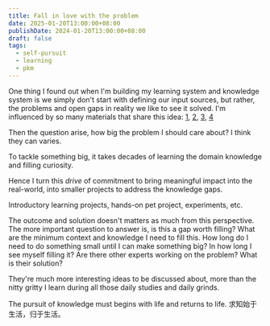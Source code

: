 ```yaml
---
title: Fall in love with the problem
date: 2025-01-20T13:00:00+08:00
publishDate: 2024-01-20T13:00:00+08:00
draft: false
tags:
  - self-pursuit
  - learning
  - pkm
---
```


One thing I found out when I'm building my learning system and knowledge system is we simply don't start with defining our input sources, but rather, the problems and open gaps in reality we like to see it solved. I'm influenced by so many materials that share this idea: [1](https://youtu.be/5kNCcpM61eo), [2](https://www.youtube.com/watch?v=r0nsW3nIFgk), [3](https://benchugg.com/writing/studying-useless-things/), [4](https://www.goodreads.com/book/show/61131333-fall-in-love-with-the-problem-not-the-solution)

Then the question arise, how big the problem I should care about? I think they can varies.

To tackle something big, it takes decades of learning the domain knowledge and filling curiosity. 

Hence I turn this *drive* of commitment to bring meaningful impact into the real-world, into smaller projects to address the knowledge gaps.

Introductory learning projects, hands-on pet project, experiments, etc. 

The outcome and solution doesn't matters as much from this perspective. The more important question to answer is, is this a gap worth filling?  What are the minimum context and knowledge I need to fill this. How long do I need to do something small until I can make something big? In how long I see myself filling it? Are there other experts working on the problem? What is their solution?

They're much more interesting ideas to be discussed about, more than the nitty gritty I learn during all those daily studies and daily grinds.

The pursuit of knowledge must begins with life and returns to life.
求知始于生活，归于生活。
